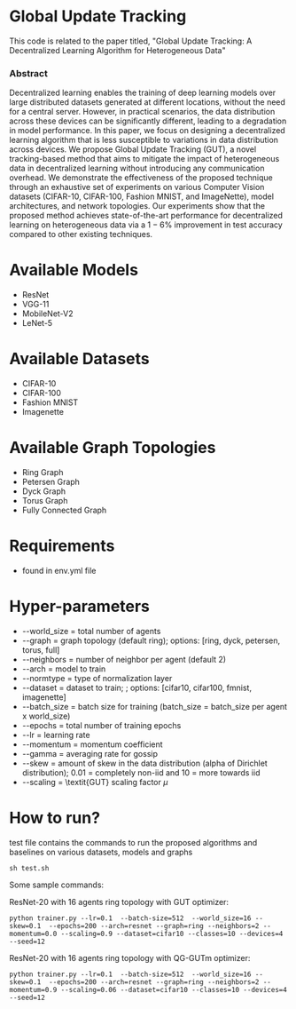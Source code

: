 # Global Update Tracking
This code is related to the paper titled, "Global Update Tracking: A Decentralized Learning Algorithm for Heterogeneous Data"

### Abstract
Decentralized learning enables the training of deep learning models over large distributed datasets generated at different locations, without the need for a central server. However, in practical scenarios, the data distribution across these devices can be significantly different, leading to a degradation in model performance. In this paper, we focus on designing a decentralized learning algorithm that is less susceptible to variations in data distribution across devices. We propose Global Update Tracking (GUT), a novel tracking-based method that aims to mitigate the impact of heterogeneous data in decentralized learning without introducing any communication overhead. We demonstrate the effectiveness of the proposed technique through an exhaustive set of experiments on various Computer Vision datasets (CIFAR-10, CIFAR-100, Fashion MNIST, and ImageNette), model architectures, and network topologies. Our experiments show that the proposed method achieves state-of-the-art performance for decentralized learning on heterogeneous data via a $1-6\%$ improvement in test accuracy compared to other existing techniques. 

# Available Models
* ResNet
* VGG-11
* MobileNet-V2
* LeNet-5

# Available Datasets
* CIFAR-10
* CIFAR-100
* Fashion MNIST
* Imagenette

# Available Graph Topologies
* Ring Graph
* Petersen Graph
* Dyck Graph
* Torus Graph
* Fully Connected Graph

# Requirements
* found in env.yml file

# Hyper-parameters
* --world_size  = total number of agents
* --graph       = graph topology (default ring); options: [ring, dyck, petersen, torus, full]
* --neighbors   = number of neighbor per agent (default 2)
* --arch        = model to train
* --normtype    = type of normalization layer
* --dataset     = dataset to train; ; options: [cifar10, cifar100, fmnist, imagenette]
* --batch_size  = batch size for training (batch_size = batch_size per agent x world_size)
* --epochs      = total number of training epochs
* --lr          = learning rate
* --momentum    = momentum coefficient
* --gamma       = averaging rate for gossip 
* --skew        = amount of skew in the data distribution (alpha of Dirichlet distribution); 0.01 = completely non-iid and 10 = more towards iid
* --scaling     = \textit{GUT} scaling factor $\mu$

# How to run?

test file contains the commands to run the proposed algorithms and baselines on various datasets, models and graphs
```
sh test.sh
```

Some sample commands:

ResNet-20 with 16 agents ring topology with GUT optimizer:
```
python trainer.py --lr=0.1  --batch-size=512  --world_size=16 --skew=0.1  --epochs=200 --arch=resnet --graph=ring --neighbors=2 --momentum=0.0 --scaling=0.9 --dataset=cifar10 --classes=10 --devices=4 --seed=12

```

ResNet-20 with 16 agents ring topology with QG-GUTm optimizer:
```
python trainer.py --lr=0.1  --batch-size=512  --world_size=16 --skew=0.1  --epochs=200 --arch=resnet --graph=ring --neighbors=2 --momentum=0.9 --scaling=0.06 --dataset=cifar10 --classes=10 --devices=4 --seed=12

```